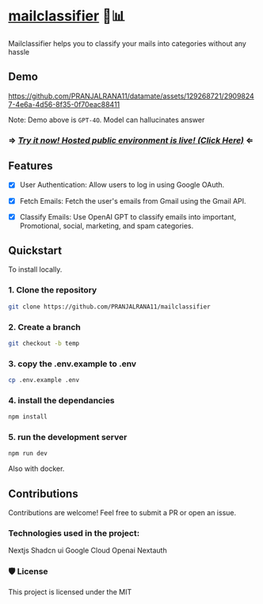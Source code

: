 # [mailclassifier](https://github.com/PRANJALRANA11/mailclassifier) 💬📊



Mailclassifier helps you to classify your mails into categories without any hassle

## Demo

https://github.com/PRANJALRANA11/datamate/assets/129268721/29098247-4e6a-4d56-8f35-0f70eac88411


Note: Demo above is `GPT-4O`.  Model can hallucinates answer 



### ⇒ *[Try it now! Hosted public environment is live! (Click Here)](https://mailclassifier.vercel.app/)* ⇐




## Features
- [x] User Authentication: Allow users to log in using Google OAuth.
- [x] Fetch Emails: Fetch the user's emails from Gmail using the Gmail API.
- [x] Classify Emails: Use OpenAI GPT to classify emails into important, Promotional, social, marketing, and spam categories.


## Quickstart

To install locally.

### 1. Clone the repository
```bash
git clone https://github.com/PRANJALRANA11/mailclassifier
```
###  2. Create a branch
```bash
git checkout -b temp
```
### 3. copy the .env.example to .env
```bash
cp .env.example .env
```
### 4. install the dependancies
```bash
npm install
```
### 5. run the development server
```bash
npm run dev
```
Also with docker.

## Contributions

Contributions are welcome! Feel free to submit a PR or open an issue.




### Technologies used in the project:

  Nextjs
  Shadcn ui
  Google Cloud
  Openai
  Nextauth

### 🛡️ License

This project is licensed under the MIT




